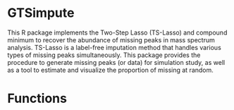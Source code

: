 # GTSimpute

This R package implements the Two-Step Lasso (TS-Lasso) and compound minimum to recover the abundance of missing peaks in mass spectrum analysis. TS-Lasso is a label-free imputation method that handles various types of missing peaks simultaneously. This package provides the procedure to generate missing peaks (or data)  for simulation study, as well as a tool to estimate and visualize the proportion of missing at random.

# Functions
